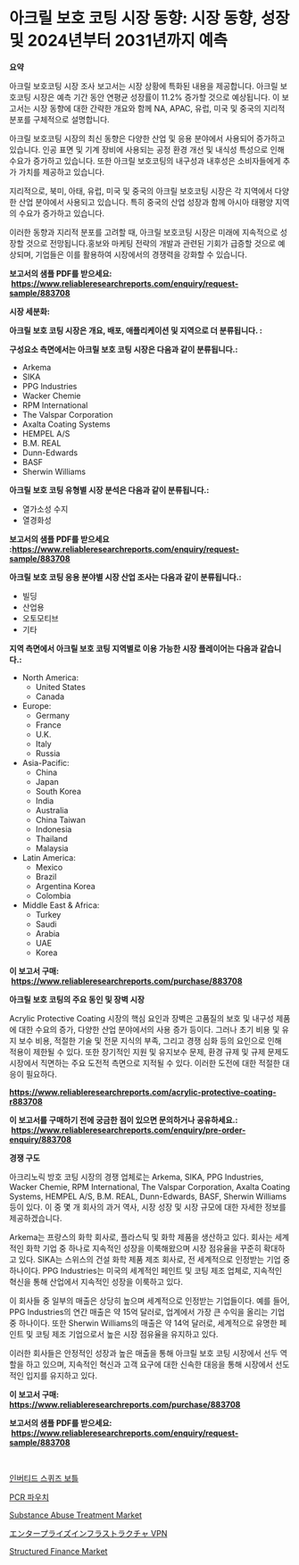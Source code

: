 <p><h1>아크릴 보호 코팅 시장 동향: 시장 동향, 성장 및 2024년부터 2031년까지 예측</h1></p><p><strong>요약</strong></p>
<p><p>아크릴 보호코팅 시장 조사 보고서는 시장 상황에 특화된 내용을 제공합니다. 아크릴 보호코팅 시장은 예측 기간 동안 연평균 성장률이 11.2% 증가할 것으로 예상됩니다. 이 보고서는 시장 동향에 대한 간략한 개요와 함께 NA, APAC, 유럽, 미국 및 중국의 지리적 분포를 구체적으로 설명합니다.</p><p>아크릴 보호코팅 시장의 최신 동향은 다양한 산업 및 응용 분야에서 사용되어 증가하고 있습니다. 인공 표면 및 기계 장비에 사용되는 공정 환경 개선 및 내식성 특성으로 인해 수요가 증가하고 있습니다. 또한 아크릴 보호코팅의 내구성과 내후성은 소비자들에게 추가 가치를 제공하고 있습니다.</p><p>지리적으로, 북미, 아태, 유럽, 미국 및 중국의 아크릴 보호코팅 시장은 각 지역에서 다양한 산업 분야에서 사용되고 있습니다. 특히 중국의 산업 성장과 함께 아시아 태평양 지역의 수요가 증가하고 있습니다.</p><p>이러한 동향과 지리적 분포를 고려할 때, 아크릴 보호코팅 시장은 미래에 지속적으로 성장할 것으로 전망됩니다.홍보와 마케팅 전략의 개발과 관련된 기회가 급증할 것으로 예상되며, 기업들은 이를 활용하여 시장에서의 경쟁력을 강화할 수 있습니다.</p></p>
<p><strong>보고서의 샘플 PDF를 받으세요: &nbsp;<a href="https://www.reliableresearchreports.com/enquiry/request-sample/883708">https://www.reliableresearchreports.com/enquiry/request-sample/883708</a></strong></p>
<p><strong>시장 세분화:</strong></p>
<p><strong> 아크릴 보호 코팅 시장은 개요, 배포, 애플리케이션 및 지역으로 더 분류됩니다. :</strong></p>
<p><strong>구성요소 측면에서는 아크릴 보호 코팅 시장은 다음과 같이 분류됩니다.:</strong></p>
<p><ul><li>Arkema</li><li>SIKA</li><li>PPG Industries</li><li>Wacker Chemie</li><li>RPM International</li><li>The Valspar Corporation</li><li>Axalta Coating Systems</li><li>HEMPEL A/S</li><li>B.M. REAL</li><li>Dunn-Edwards</li><li>BASF</li><li>Sherwin Williams</li></ul></p>
<p><strong> 아크릴 보호 코팅 유형별 시장 분석은 다음과 같이 분류됩니다.:</strong></p>
<p><ul><li>열가소성 수지</li><li>열경화성</li></ul></p>
<p><strong>보고서의 샘플 PDF를 받으세요 :<a href="https://www.reliableresearchreports.com/enquiry/request-sample/883708">https://www.reliableresearchreports.com/enquiry/request-sample/883708</a></strong></p>
<p><strong> 아크릴 보호 코팅 응용 분야별 시장 산업 조사는 다음과 같이 분류됩니다.:</strong></p>
<p><ul><li>빌딩</li><li>산업용</li><li>오토모티브</li><li>기타</li></ul></p>
<p><strong>지역 측면에서 아크릴 보호 코팅 지역별로 이용 가능한 시장 플레이어는 다음과 같습니다.:</strong></p>
<p><ul>
    <li>
        North America:
        <ul>
            <li>United States</li>
            <li>Canada</li>
        </ul>
    </li>
    <li>
        Europe:
        <ul>
            <li>Germany</li>
            <li>France</li>
            <li>U.K.</li>
            <li>Italy</li>
            <li>Russia</li>
        </ul>
    </li>
    <li>
        Asia-Pacific:
        <ul>
            <li>China</li>
            <li>Japan</li>
            <li>South Korea</li>
            <li>India</li>
            <li>Australia</li>
            <li>China Taiwan</li>
            <li>Indonesia</li>
            <li>Thailand</li>
            <li>Malaysia</li>
        </ul>
    </li>
    <li>
        Latin America:
        <ul>
            <li>Mexico</li>
            <li>Brazil</li>
            <li>Argentina Korea</li>
            <li>Colombia</li>
        </ul>
    </li>
    <li>
        Middle East & Africa:
        <ul>
            <li>Turkey</li>
            <li>Saudi</li>
            <li>Arabia</li>
            <li>UAE</li>
            <li>Korea</li>
        </ul>
    </li>
    </ul></p>
<p><strong>이 보고서 구매: &nbsp;<a href="https://www.reliableresearchreports.com/purchase/883708">https://www.reliableresearchreports.com/purchase/883708</a></strong></p>
<p><strong>아크릴 보호 코팅의 주요 동인 및 장벽 시장</strong></p>
<p><p>Acrylic Protective Coating 시장의 핵심 요인과 장벽은 고품질의 보호 및 내구성 제품에 대한 수요의 증가, 다양한 산업 분야에서의 사용 증가 등이다. 그러나 초기 비용 및 유지 보수 비용, 적절한 기술 및 전문 지식의 부족, 그리고 경쟁 심화 등의 요인으로 인해 적용이 제한될 수 있다. 또한 장기적인 지원 및 유지보수 문제, 환경 규제 및 규제 문제도 시장에서 직면하는 주요 도전적 측면으로 지적될 수 있다. 이러한 도전에 대한 적절한 대응이 필요하다.</p></p>
<p><strong><a href="https://www.reliableresearchreports.com/acrylic-protective-coating-r883708">https://www.reliableresearchreports.com/acrylic-protective-coating-r883708</a></strong></p>
<p><strong>이 보고서를 구매하기 전에 궁금한 점이 있으면 문의하거나 공유하세요.: &nbsp;<a href="https://www.reliableresearchreports.com/enquiry/pre-order-enquiry/883708">https://www.reliableresearchreports.com/enquiry/pre-order-enquiry/883708</a></strong></p>
<p><strong>경쟁 구도</strong></p>
<p><p>아크리노릭 방호 코팅 시장의 경쟁 업체로는 Arkema, SIKA, PPG Industries, Wacker Chemie, RPM International, The Valspar Corporation, Axalta Coating Systems, HEMPEL A/S, B.M. REAL, Dunn-Edwards, BASF, Sherwin Williams 등이 있다. 이 중 몇 개 회사의 과거 역사, 시장 성장 및 시장 규모에 대한 자세한 정보를 제공하겠습니다.</p><p>Arkema는 프랑스의 화학 회사로, 플라스틱 및 화학 제품을 생산하고 있다. 회사는 세계적인 화학 기업 중 하나로 지속적인 성장을 이룩해왔으며 시장 점유율을 꾸준히 확대하고 있다. SIKA는 스위스의 건설 화학 제품 제조 회사로, 전 세계적으로 인정받는 기업 중 하나이다. PPG Industries는 미국의 세계적인 페인트 및 코팅 제조 업체로, 지속적인 혁신을 통해 산업에서 지속적인 성장을 이룩하고 있다.</p><p>이 회사들 중 일부의 매출은 상당히 높으며 세계적으로 인정받는 기업들이다. 예를 들어, PPG Industries의 연간 매출은 약 15억 달러로, 업계에서 가장 큰 수익을 올리는 기업 중 하나이다. 또한 Sherwin Williams의 매출은 약 14억 달러로, 세계적으로 유명한 페인트 및 코팅 제조 기업으로서 높은 시장 점유율을 유지하고 있다.</p><p>이러한 회사들은 안정적인 성장과 높은 매출을 통해 아크릴 보호 코팅 시장에서 선두 역할을 하고 있으며, 지속적인 혁신과 고객 요구에 대한 신속한 대응을 통해 시장에서 선도적인 입지를 유지하고 있다.</p></p>
<p><strong>이 보고서 구매: &nbsp; <a href="https://www.reliableresearchreports.com/purchase/883708">https://www.reliableresearchreports.com/purchase/883708</a></strong></p>
<p><strong>보고서의 샘플 PDF를 받으세요: &nbsp;<a href="https://www.reliableresearchreports.com/enquiry/request-sample/883708">https://www.reliableresearchreports.com/enquiry/request-sample/883708</a></strong><strong></strong></p>
<p>&nbsp;</p>
<p><p><a href="https://medium.com/@frankfurter67567/%EC%97%AD%EC%82%AC%EB%90%9C-%EC%8A%A4%ED%80%B4%EC%A6%88%EB%B3%91-%EC%8B%9C%EC%9E%A5-%ED%86%B5%EC%B0%B0-%EC%8B%9C%EC%9E%A5-%EB%8F%99%ED%96%A5-%EC%84%B1%EC%9E%A5-2024%EB%85%84%EB%B6%80%ED%84%B0-2031%EB%85%84%EA%B9%8C%EC%A7%80-%EC%98%88%EC%83%81%EB%90%9C-%EA%B2%83-8f2523826511">인버티드 스퀴즈 보틀</a></p><p><a href="https://medium.com/@ethawolf/pcr-%ED%8C%8C%EC%9A%B0%EC%B9%98-%EC%8B%9C%EC%9E%A5-%EA%B2%BD%EC%9F%81-%EB%B6%84%EC%84%9D-%EC%8B%9C%EC%9E%A5-%EB%8F%99%ED%96%A5-%EB%B0%8F-2031%EB%85%84%EA%B9%8C%EC%A7%80%EC%9D%98-%EC%98%88%EC%B8%A1-358e3ab525e2">PCR 파우치</a></p><p><a href="https://github.com/edytherolanlouisejk1miz0wig/Market-Research-Report-List-2/blob/main/substance-abuse-treatment-market.md">Substance Abuse Treatment Market</a></p><p><a href="https://medium.com/@pedrogers56456/%E3%82%A8%E3%83%B3%E3%82%BF%E3%83%BC%E3%83%97%E3%83%A9%E3%82%A4%E3%82%BA%E3%82%A4%E3%83%B3%E3%83%95%E3%83%A9%E3%82%B9%E3%83%88%E3%83%A9%E3%82%AF%E3%83%81%E3%83%A3vpn%E5%B8%82%E5%A0%B4%E3%81%AE%E8%A6%8F%E6%A8%A1%E3%81%AF-%E4%B8%96%E7%95%8C%E3%81%AE%E6%A5%AD%E7%95%8C%E3%81%A7%E6%9C%80%E9%81%A9%E3%81%AA%E3%83%9E%E3%83%BC%E3%82%B1%E3%83%86%E3%82%A3%E3%83%B3%E3%82%B0%E3%83%81%E3%83%A3%E3%83%8D%E3%83%AB%E3%82%92%E6%98%8E%E3%82%89%E3%81%8B%E3%81%AB%E3%81%97%E3%81%BE%E3%81%99-af32334ecc65">エンタープライズインフラストラクチャ VPN</a></p><p><a href="https://github.com/peachesmcdowel1/Market-Research-Report-List-2/blob/main/structured-finance-market.md">Structured Finance Market</a></p></p>